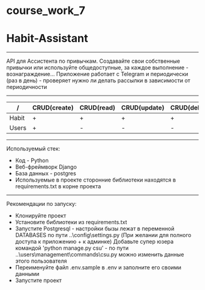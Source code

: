# course_work_7

# Habit-Assistant
___

API для Ассистента по привычкам. Создавайте свои собственные привычки или используйте общедоступные, за каждое выполнение -
вознаграждение... Приложение работает с Telegram и периодически (раз в день) - проверяет нужно ли делать рассылки в 
зависимости от периодичности
___

/ | CRUD(create) | CRUD(read) | CRUD(update) | CRUD(delete)
-------|--------------|------------|--------------|--------------
Habit | + | + | + | +
Users | + | - | - | -
___
Используемый стек:
- Код - Python
- Веб-фреймворк Django
- База данных - postgres
- Используемые в проекте сторонние библиотеки находятся в requirements.txt в корне проекта
___
Рекомендации по запуску:
- Клонируйте проект
- Установите библиотеки из requirements.txt
- Запустите Postgresql - настройки бызы лежат в переменной DATABASES по пути ..\config\settings.py
(При желании для полного доступа к приложению + к админке) Добавьте супер юзера командой 'python manage.py csu' - по пути ..\users\management\commands\csu.py можно изменить данные этого пользователя
- Переименуйте файл .env.sample в .env и заполните его своими данными
- Запустите проект